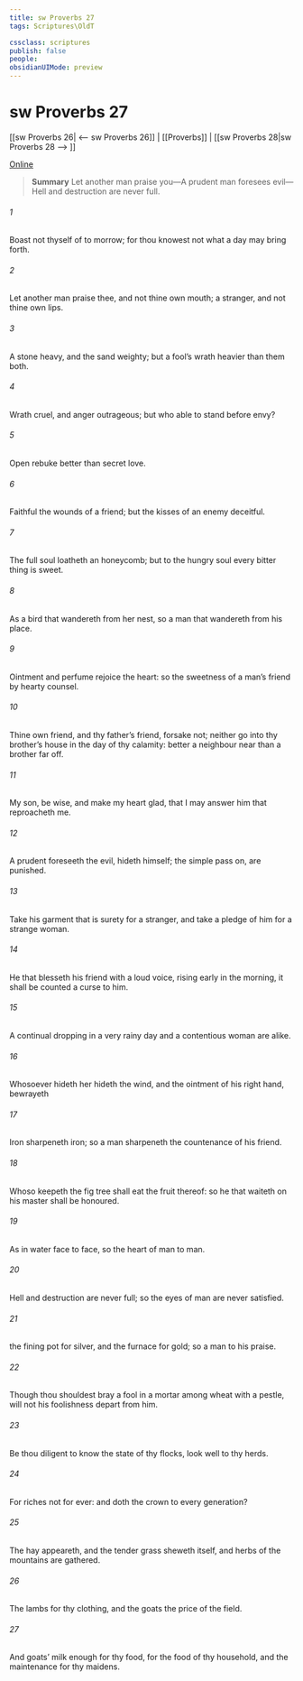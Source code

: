 ```yaml
---
title: sw Proverbs 27
tags: Scriptures\OldT

cssclass: scriptures
publish: false
people:
obsidianUIMode: preview
---
```


# sw Proverbs 27
[[sw Proverbs 26| <-- sw Proverbs 26]] | [[Proverbs]] | [[sw Proverbs 28|sw Proverbs 28 --> ]]

[Online](https://churchofjesuschrist.org/study/scriptures/ot/prov/27?lang=eng)

> __Summary__
Let another man praise you—A prudent man foresees evil—Hell and destruction are never full.

###### 1 
Boast not thyself of to morrow; for thou knowest not what a day may bring forth.

###### 2 
Let another man praise thee, and not thine own mouth; a stranger, and not thine own lips.

###### 3 
A stone  heavy, and the sand weighty; but a fool’s wrath  heavier than them both.

###### 4 
Wrath  cruel, and anger  outrageous; but who  able to stand before envy?

###### 5 
Open rebuke  better than secret love.

###### 6 
Faithful  the wounds of a friend; but the kisses of an enemy  deceitful.

###### 7 
The full soul loatheth an honeycomb; but to the hungry soul every bitter thing is sweet.

###### 8 
As a bird that wandereth from her nest, so  a man that wandereth from his place.

###### 9 
Ointment and perfume rejoice the heart: so  the sweetness of a man’s friend by hearty counsel.

###### 10 
Thine own friend, and thy father’s friend, forsake not; neither go into thy brother’s house in the day of thy calamity:  better  a neighbour  near than a brother far off.

###### 11 
My son, be wise, and make my heart glad, that I may answer him that reproacheth me.

###### 12 
A prudent  foreseeth the evil,  hideth himself;  the simple pass on,  are punished.

###### 13 
Take his garment that is surety for a stranger, and take a pledge of him for a strange woman.

###### 14 
He that blesseth his friend with a loud voice, rising early in the morning, it shall be counted a curse to him.

###### 15 
A continual dropping in a very rainy day and a contentious woman are alike.

###### 16 
Whosoever hideth her hideth the wind, and the ointment of his right hand,  bewrayeth 

###### 17 
Iron sharpeneth iron; so a man sharpeneth the countenance of his friend.

###### 18 
Whoso keepeth the fig tree shall eat the fruit thereof: so he that waiteth on his master shall be honoured.

###### 19 
As in water face  to face, so the heart of man to man.

###### 20 
Hell and destruction are never full; so the eyes of man are never satisfied.

###### 21 
 the fining pot for silver, and the furnace for gold; so  a man to his praise.

###### 22 
Though thou shouldest bray a fool in a mortar among wheat with a pestle,  will not his foolishness depart from him.

###### 23 
Be thou diligent to know the state of thy flocks,  look well to thy herds.

###### 24 
For riches  not for ever: and doth the crown  to every generation?

###### 25 
The hay appeareth, and the tender grass sheweth itself, and herbs of the mountains are gathered.

###### 26 
The lambs  for thy clothing, and the goats  the price of the field.

###### 27 
And  goats’ milk enough for thy food, for the food of thy household, and  the maintenance for thy maidens.

